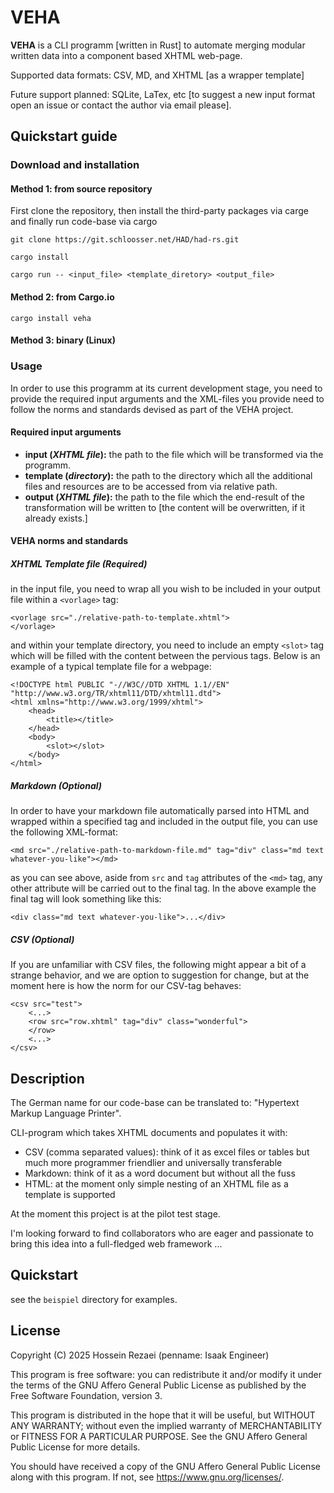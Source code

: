 # VEHA

**VEHA** is a CLI programm [written in Rust] to automate merging modular written data into a component based XHTML web-page.

Supported data formats: CSV, MD, and XHTML [as a wrapper template]

Future support planned: SQLite, LaTex, etc [to suggest a new input format open an issue or contact the author via email please].

## Quickstart guide

### Download and installation

#### Method 1: from source repository

First clone the repository, then install the third-party packages via carge and finally run code-base via cargo

```
git clone https://git.schloosser.net/HAD/had-rs.git

cargo install

cargo run -- <input_file> <template_diretory> <output_file>
```

#### Method 2: from Cargo.io

```
cargo install veha
```

#### Method 3: binary (Linux)

### Usage

In order to use this programm at its current development stage, you need to provide the required input arguments and the XML-files you provide need to follow the norms and standards devised as part of the VEHA project.

#### Required input arguments

- **input (_XHTML file_):** the path to the file which will be transformed via the programm.
- **template (_directory_):** the path to the directory which all the additional files and resources are to be accessed from via relative path.
- **output (_XHTML file_):** the path to the file which the end-result of the transformation will be written to [the content will be overwritten, if it already exists.]

#### VEHA norms and standards

##### XHTML Template file (Required)

in the input file, you need to wrap all you wish to be included in your output file within a `<vorlage>` tag:

```
<vorlage src="./relative-path-to-template.xhtml">
</vorlage>
```

and within your template directory, you need to include an empty `<slot>` tag which will be filled with the content between the pervious tags.
Below is an example of a typical template file for a webpage:

```
<!DOCTYPE html PUBLIC "-//W3C//DTD XHTML 1.1//EN"
"http://www.w3.org/TR/xhtml11/DTD/xhtml11.dtd">
<html xmlns="http://www.w3.org/1999/xhtml">
	<head>
		<title></title>
	</head>
	<body>
		<slot></slot>
	</body>
</html>
```

##### Markdown (Optional)

In order to have your markdown file automatically parsed into HTML and wrapped within a specified tag and included in the output file, you can use the following XML-format:

```
<md src="./relative-path-to-markdown-file.md" tag="div" class="md text whatever-you-like"></md>
```

as you can see above, aside from `src` and `tag` attributes of the `<md>` tag, any other attribute will be carried out to the final tag.
In the above example the final tag will look something like this:

```
<div class="md text whatever-you-like">...</div>
```

##### CSV (Optional)

If you are unfamiliar with CSV files, the following might appear a bit of a strange behavior, and we are option to suggestion for change, but at the moment here is how the norm for our CSV-tag behaves:

```
<csv src="test">
	<...>
	<row src="row.xhtml" tag="div" class="wonderful">
	</row>
	<...>
</csv>
```

## Description

The German name for our code-base can be translated to: "Hypertext Markup Language Printer".

CLI-program which takes XHTML documents and populates it with:

- CSV (comma separated values): think of it as excel files or tables but much more programmer friendlier and universally transferable
- Markdown: think of it as a word document but without all the fuss
- HTML: at the moment only simple nesting of an XHTML file as a template is supported

At the moment this project is at the pilot test stage.

I'm looking forward to find collaborators who are eager and passionate to bring this idea into a full-fledged web framework ...

## Quickstart

see the `beispiel` directory for examples.

## License

Copyright (C) 2025 Hossein Rezaei (penname: Isaak Engineer)

This program is free software: you can redistribute it and/or modify it under the terms of the GNU Affero General Public License as published by the Free Software Foundation, version 3.

This program is distributed in the hope that it will be useful, but WITHOUT ANY WARRANTY; without even the implied warranty of MERCHANTABILITY or FITNESS FOR A PARTICULAR PURPOSE. See the GNU Affero General Public License for more details.

You should have received a copy of the GNU Affero General Public License along with this program. If not, see <https://www.gnu.org/licenses/>.

